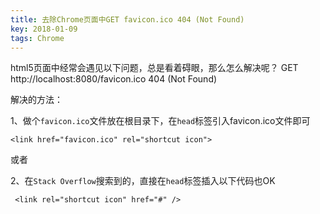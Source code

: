 ```yaml
---
title: 去除Chrome页面中GET favicon.ico 404 (Not Found)
key: 2018-01-09
tags: Chrome
---
```


html5页面中经常会遇见以下问题，总是看着碍眼，那么怎么解决呢？
GET http://localhost:8080/favicon.ico 404 (Not Found)

<!--more-->

解决的方法：

1、做个`favicon.ico`文件放在根目录下，在`head`标签引入favicon.ico文件即可
```
<link href="favicon.ico" rel="shortcut icon">
```
或者

2、在`Stack Overflow`搜索到的，直接在`head`标签插入以下代码也OK
```
 <link rel="shortcut icon" href="#" />
 ```